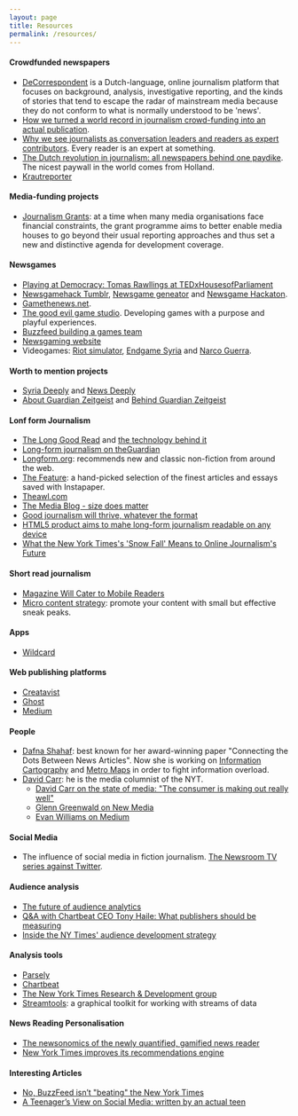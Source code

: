 ```yaml
---
layout: page
title: Resources
permalink: /resources/
---
```


#### Crowdfunded newspapers
- [DeCorrespondent](https://decorrespondent.nl/en) is a Dutch-language, online journalism platform that focuses on background, analysis, investigative reporting, and the kinds of stories that tend to escape the radar of mainstream media because they do not conform to what is normally understood to be 'news'.
- [How we turned a world record in journalism crowd-funding into an actual publication](https://medium.com/de-correspondent/how-we-turned-a-world-record-in-journalism-crowd-funding-into-an-actual-publication-2a06e298afe1).
- [Why we see journalists as conversation leaders and readers as expert contributors](https://medium.com/on-blendle/today-our-journalistic-startup-got-backed-by-the-new-york-times-and-axel-springer-8857c70832e4). Every reader is an expert at something.
- [The Dutch revolution in journalism: all newspapers behind one paydike](https://medium.com/on-blendle/the-dutch-revolution-in-journalism-all-newspapers-behind-one-paydike-a2031594e430). The nicest paywall in the world comes from Holland.
- [Krautreporter](https://krautreporter.de/)


#### Media-funding projects
- [Journalism Grants](http://journalismgrants.org/): at a time when many media organisations face financial constraints, the grant programme aims to better enable media houses to go beyond their usual reporting approaches and thus set a new and distinctive agenda for development coverage.

#### Newsgames
- [Playing at Democracy: Tomas Rawllings at TEDxHousesofParliament](http://www.youtube.com/watch?v=lBHp5y-Idyk)
- [Newsgamehack Tumblr](http://newsgameshack.tumblr.com/), [Newsgame geneator](http://newsgameshack.thegoodevil.com/) and [Newsgame Hackaton](http://newsgames-hackathon.tumblr.com/).
- [Gamethenews.net](http://gamethenews.net/). 
- [The good evil game studio](http://thegoodevil.com/). Developing games with a purpose and playful experiences. 
- [Buzzfeed building a games team](http://techcrunch.com/2014/08/29/buzzfeed-games-team/)
- [Newsgaming website](http://www.newsgaming.de/)
- Videogames: [Riot simulator](http://riotsimulator.org/), [Endgame Syria](http://gamethenews.net/index.php/endgame-syria/) and [Narco Guerra](http://gamethenews.net/index.php/narcoguerra/).

#### Worth to mention projects
- [Syria Deeply](http://www.syriadeeply.org/) and [News Deeply](http://www.newsdeeply.com/)
- [About Guardian Zeitgeist](http://www.theguardian.com/help/insideguardian/2010/feb/03/zeitgeist) and [Behind Guardian Zeitgeist](http://www.theguardian.com/open-platform/blog/behind-the-curtains-of-zeitgeist)

#### Lonf form Journalism
- [The Long Good Read](http://www.niemanlab.org/2013/12/the-guardian-experiments-with-a-robot-generated-newspaper-with-the-long-good-read/) and [the technology behind it](http://revdancatt.com/2010/11/10/introducing-the-long-good-read-for-when-people-want-longer-articles-to-read/)
- [Long-form journalism on theGuardian](http://www.theguardian.com/media/2010/aug/30/long-form-journalism?view=mobile#opt-in-message)
- [Longform.org](http://longform.org/): recommends new and classic non-fiction from around the web.
- [The Feature](http://thefeature.net/): a hand-picked selection of the finest articles and essays saved with Instapaper.
- [Theawl.com](http://www.theawl.com/about)
- [The Media Blog - size does matter](http://themediablog.typepad.com/the-media-blog/2010/09/online-journalism-economics-0015140910.html)
- [Good journalism will thrive, whatever the format](http://www.theguardian.com/technology/2010/sep/12/networker-naughton-internet-journalism)
- [HTML5 product aims to mahe long-form journalism readable on any device](http://www.niemanlab.org/2010/10/center-for-public-integritys-html5-product-aims-to-make-long-form-journalism-readable-on-any-device/)
- [What the New York Times's 'Snow Fall' Means to Online Journalism's Future](http://www.thewire.com/technology/2012/12/new-york-times-snow-fall-feature/60219/)

#### Short read journalism
- [Magazine Will Cater to Mobile Readers](http://www.nytimes.com/2010/08/11/business/media/11nomad.html)
- [Micro content strategy](http://blog.visual.ly/micro-content-the-best-way-to-diversify-your-content-strategy/): promote your content with small but effective sneak peaks.

#### Apps
- [Wildcard](http://www.trywildcard.com/)

#### Web publishing platforms
- [Creatavist](https://www.creatavist.com/)
- [Ghost](https://ghost.org/)
- [Medium](https://medium.com/)

#### People
- [Dafna Shahaf](http://i.stanford.edu/~dshahaf/): best known for her award-winning paper "Connecting the Dots Between News Articles". Now she is working on [Information Cartography](http://i.stanford.edu/~dshahaf/fp1097-shahaf.pdf) and [Metro Maps](http://i.stanford.edu/~dshahaf/kdd2012-shahaf-guestrin-horvitz.pdf) in order to fight information overload.
- [David Carr](https://twitter.com/carr2n): he is the media columnist of the NYT.
    -  [David Carr on the state of media: "The consumer is making out really well"](http://digiday.com/publishers/david-carr-state-media-consumer-making-really-well/)
    -  [Glenn Greenwald on New Media](http://www.nytimes.com/video/business/100000003030031/glenn-greenwald-on-new-media.html)
    -  [Evan Williams on Medium](http://www.nytimes.com/video/business/100000002899296/evan-williams-on-medium.html)

#### Social Media
- The influence of social media in fiction journalism. [The Newsroom TV series against Twitter](http://grantland.com/hollywood-prospectus/the-six-lessons-of-the-internet-according-to-the-newsroom/).

#### Audience analysis
- [The future of audience analytics](http://www.rjionline.org/futures-lab-update/085-future-audience-analytics-metrics-data)
- [Q&A with Chartbeat CEO Tony Haile: What publishers should be measuring](http://www.rjionline.org/blog/qa-chartbeat-ceo-tony-haile-what-publishers-should-be-measuring)
- [Inside the NY Times' audience development strategy](http://digiday.com/publishers/inside-ny-times-audience-development-strategy/)

#### Analysis tools
- [Parsely](https://parsely.com/)
- [Chartbeat](https://chartbeat.com/)
- [The New York Times Research & Development group](http://nytlabs.com/)
- [Streamtools](http://nytlabs.github.io/streamtools/): a graphical toolkit for working with streams of data

#### News Reading Personalisation
- [The newsonomics of the newly quantified, gamified news reader](http://www.niemanlab.org/2014/12/the-newsonomics-of-the-newly-quantified-gamified-news-reader/)
- [New York Times improves its recommendations engine](http://www.niemanlab.org/2013/08/new-york-times-improves-its-recommendations-engine/?relatedstory)

#### Interesting Articles
- [No, BuzzFeed isn’t "beating" the New York Times](https://medium.com/@simonowens/no-buzzfeed-isnt-beating-the-new-york-times-97e68fdf6fa6)
- [A Teenager’s View on Social Media: written by an actual teen](https://medium.com/backchannel/a-teenagers-view-on-social-media-1df945c09ac6)
